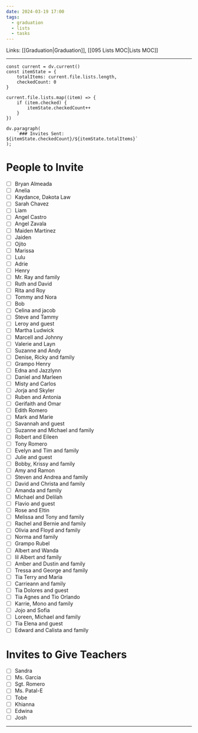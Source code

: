 ```yaml
---
date: 2024-03-19 17:00
tags:
  - graduation
  - lists
  - tasks
---
```

Links: [[Graduation|Graduation]], [[095 Lists MOC|Lists MOC]]
___
```dataviewjs
const current = dv.current()
const itemState = {
	totalItems: current.file.lists.length,
	checkedCount: 0
}

current.file.lists.map((item) => {
	if (item.checked) {
		itemState.checkedCount++
	}
})

dv.paragraph(
	`### Invites Sent: ${itemState.checkedCount}/${itemState.totalItems}`
);
```
# People to Invite
- [ ] Bryan Almeada
- [ ] Anelia
- [ ] Kaydance, Dakota Law
- [ ] Sarah Chavez
- [ ] Liam
- [ ] Angel Castro
- [ ] Angel Zavala
- [ ] Maiden Martinez
- [ ] Jaiden 
- [ ] Ojito
- [ ] Marissa
- [ ] Lulu
- [ ] Adrie
- [ ] Henry
- [ ] Mr. Ray and family
- [ ] Ruth and David
- [ ] Rita and Roy
- [ ] Tommy and Nora
- [ ] Bob
- [ ] Celina and jacob
- [ ] Steve and Tammy
- [ ] Leroy and guest
- [ ] Martha Ludwick
- [ ] Marcell and Johnny
- [ ] Valerie and Layn
- [ ] Suzanne and Andy
- [ ] Denise, Ricky and family
- [ ] Grampo Henry
- [ ] Edna and Jazzlynn
- [ ] Daniel and Marleen
- [ ] Misty and Carlos
- [ ] Jorja and Skyler
- [ ] Ruben and Antonia
- [ ] Gerifaith and Omar
- [ ] Edith Romero
- [ ] Mark and Marie
- [ ] Savannah and guest
- [ ] Suzanne and Michael and family
- [ ] Robert and Eileen
- [ ] Tony Romero
- [ ] Evelyn and Tim and family
- [ ] Julie and guest
- [ ] Bobby, Krissy and family
- [ ] Amy and Ramon
- [ ] Steven and Andrea and family
- [ ] David and Christa and family
- [ ] Amanda and family
- [ ] Michael and Delilah
- [ ] Flavio and guest
- [ ] Rose and Eltin
- [ ] Melissa and Tony and family
- [ ] Rachel and Bernie and family
- [ ] Olivia and Floyd and family
- [ ] Norma and family
- [ ] Grampo Rubel
- [ ] Albert and Wanda
- [ ] lil Albert and family
- [ ] Amber and Dustin and family
- [ ] Tressa and George and family
- [ ] Tia Terry and Maria
- [ ] Carrieann and family
- [ ] Tia Dolores and guest
- [ ] Tia Agnes and Tio Orlando
- [ ] Karrie, Mono and family
- [ ] Jojo and Sofia
- [ ] Loreen, Michael and family
- [ ] Tia Elena and guest
- [ ] Edward and Calista and family
# Invites to Give Teachers
- [ ] Sandra
- [ ] Ms. Garcia
- [ ] Sgt. Romero
- [ ] Ms. Patal-E
- [ ] Tobe
- [ ] Khianna
- [ ] Edwina
- [ ] Josh

---
